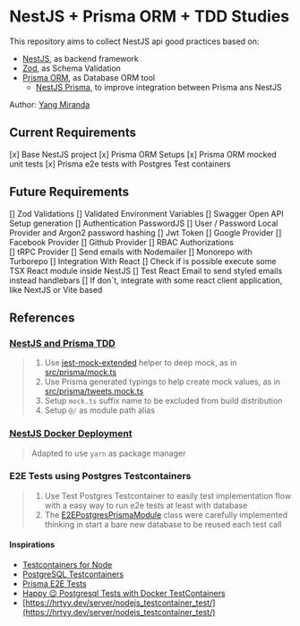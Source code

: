 # NestJS + Prisma ORM + TDD Studies

This repository aims to collect NestJS api good practices based on:

- [NestJS](https://nestjs.com/), as backend framework
- [Zod](https://zod.dev/), as Schema Validation
- [Prisma ORM](https://www.prisma.io/), as Database ORM tool
  - [NestJS Prisma](https://nestjs-prisma.dev/), to improve integration between Prisma ans NestJS

Author: [Yang Miranda](https://github.com/yangricardo)

## Current Requirements

[x] Base NestJS project
[x] Prisma ORM Setups
[x] Prisma ORM mocked unit tests
[x] Prisma e2e tests with Postgres Test containers

## Future Requirements

[] Zod Validations
[] Validated Environment Variables
[] Swagger Open API Setup generation
[] Authentication PasswordJS
  [] User / Password Local Provider and Argon2 password hashing
  [] Jwt Token
  [] Google Provider
  [] Facebook Provider
  [] Github Provider
[] RBAC Authorizations  
[] tRPC Provider
[] Send emails with Nodemailer
[] Monorepo with Turborepo
[] Integration With React
  [] Check if is possible execute some TSX React module inside NestJS
    [] Test React Email to send styled emails instead handlebars
  [] If don`t, integrate with some react client application, like NextJS or Vite based

## References

### [NestJS and Prisma TDD](https://www.tomray.dev/nestjs-prisma)

> 1. Use [jest-mock-extended](https://github.com/marchaos/jest-mock-extended) helper to deep mock, as in [src/prisma/mock.ts](src/prisma/mock.ts)
> 2. Use Prisma generated typings to help create mock values, as in [src/prisma/tweets.mock.ts](src/prisma/tweets.mock.ts)
> 3. Setup `mock.ts` suffix name to be excluded from build distribution
> 4. Setup `@/` as module path alias

### [NestJS Docker Deployment](https://www.tomray.dev/nestjs-docker-production)

> Adapted to use `yarn` as package manager

### E2E Tests using Postgres Testcontainers

> 1. Use Test Postgres Testcontainer to easily test implementation flow with a easy way to run e2e tests at least with database
> 2. The [E2EPostgresPrismaModule](test/prisma.testcontainer.ts) class were carefully implemented thinking in start a bare new database to be reused each test call

#### Inspirations

- [Testcontainers for Node](https://node.testcontainers.org/quickstart/)
- [PostgreSQL Testcontainers](https://testcontainers.com/modules/postgresql/)
- [Prisma E2E Tests](https://www.prisma.io/blog/testing-series-4-OVXtDis201)
- [Happy 😉 Postgresql Tests with Docker TestContainers](https://noga-lasman.medium.com/happy-postgresql-tests-with-docker-testcontainers-abcf2d4722fd)
- [https://hrtyy.dev/server/nodejs_testcontainer_test/](https://hrtyy.dev/server/nodejs_testcontainer_test/)
